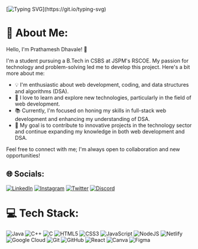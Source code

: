 [![Typing SVG](https://readme-typing-svg.demolab.com?font=Reem+Kufi+Fun&size=25&duration=3000&pause=300&color=2BE8F7&center=true&random=false&width=435&lines=Hey+There+%F0%9F%91%8B;This+is+Prathamesh;Welcome+to+My+World!)](https://git.io/typing-svg)


# 💫 About Me:

Hello, I'm Prathamesh Dhavale! 🚀

I'm a student pursuing a B.Tech in CSBS at JSPM's RSCOE. My passion for technology and problem-solving led me to develop this project. Here's a bit more about me:

- 💡 I'm enthusiastic about web development, coding, and data structures and algorithms (DSA).
- 🌱 I love to learn and explore new technologies, particularly in the field of web development.
- 📚 Currently, I'm focused on honing my skills in full-stack web development and enhancing my understanding of DSA.
- 🎯 My goal is to contribute to innovative projects in the technology sector and continue expanding my knowledge in both web development and DSA.

Feel free to connect with me; I'm always open to collaboration and new opportunities!



## 🌐 Socials:

[![LinkedIn](https://img.shields.io/badge/LinkedIn-%230077B5.svg?logo=linkedin&logoColor=white)](https://www.linkedin.com/in/dprathamesh/)
[![Instagram](https://img.shields.io/badge/Instagram-%23E4405F.svg?logo=Instagram&logoColor=white)]()
[![Twitter](https://img.shields.io/badge/Twitter-%231DA1F2.svg?logo=Twitter&logoColor=white)]()
[![Discord](https://img.shields.io/badge/Discord-%237289DA.svg?logo=discord&logoColor=white)](https://discord.gg/abhishekbhonde#7030)

# 💻 Tech Stack:
![Java](https://img.shields.io/badge/java-%23ED8B00.svg?style=for-the-badge&logo=openjdk&logoColor=white)
![C++](https://img.shields.io/badge/c++-%2300599C.svg?style=for-the-badge&logo=c%2B%2B&logoColor=white)
![C](https://img.shields.io/badge/c-%2300599C.svg?style=for-the-badge&logo=c&logoColor=white)
![HTML5](https://img.shields.io/badge/html5-%23E34F26.svg?style=for-the-badge&logo=html5&logoColor=white)
![CSS3](https://img.shields.io/badge/css3-%231572B6.svg?style=for-the-badge&logo=css3&logoColor=white)
![JavaScript](https://img.shields.io/badge/javascript-%23323330.svg?style=for-the-badge&logo=javascript&logoColor=%23F7DF1E)
![NodeJS](https://img.shields.io/badge/node.js-6DA55F?style=for-the-badge&logo=node.js&logoColor=white)
![Netlify](https://img.shields.io/badge/netlify-%23000000.svg?style=for-the-badge&logo=netlify&logoColor=#00C7B7)
![Google Cloud](https://img.shields.io/badge/Google%20Cloud-%234285F4.svg?style=for-the-badge&logo=google-cloud&logoColor=white)
![Git](https://img.shields.io/badge/git-%23F05033.svg?style=for-the-badge&logo=git&logoColor=white)
![GitHub](https://img.shields.io/badge/github-%23121011.svg?style=for-the-badge&logo=github&logoColor=white)
![React](https://img.shields.io/badge/react-%2320232a.svg?style=for-the-badge&logo=react&logoColor=%2361DAFB)
![Canva](https://img.shields.io/badge/Canva-%2300C4CC.svg?style=for-the-badge&logo=Canva&logoColor=white)
![Figma](https://img.shields.io/badge/figma-%23F24E1E.svg?style=for-the-badge&logo=figma&logoColor=white)
